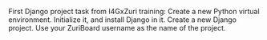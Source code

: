 First Django project task from I4GxZuri training:
Create a new Python virtual environment.
Initialize it, and install Django in it.
Create a new Django project. Use your ZuriBoard username as the name of the project.
